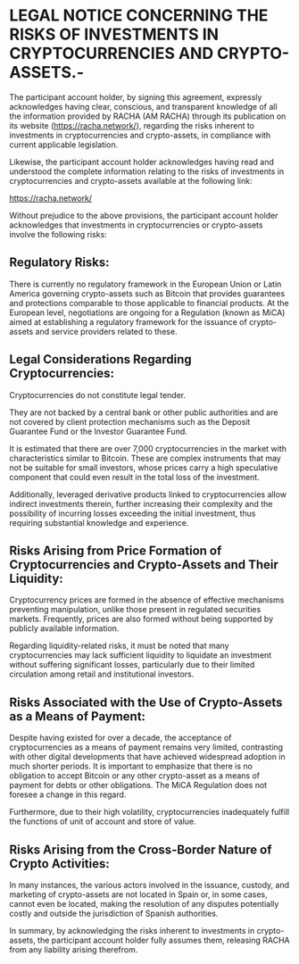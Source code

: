 # LEGAL NOTICE CONCERNING THE RISKS OF INVESTMENTS IN CRYPTOCURRENCIES AND CRYPTO-ASSETS.-  

The participant account holder, by signing this agreement, expressly acknowledges having clear, conscious, and transparent knowledge of all the information provided by RACHA (AM RACHA) through its publication on its website (https://racha.network/), regarding the risks inherent to investments in cryptocurrencies and crypto-assets, in compliance with current applicable legislation.  

Likewise, the participant account holder acknowledges having read and understood the complete information relating to the risks of investments in cryptocurrencies and crypto-assets available at the following link:  

https://racha.network/  

Without prejudice to the above provisions, the participant account holder acknowledges that investments in cryptocurrencies or crypto-assets involve the following risks:  

## Regulatory Risks:  

There is currently no regulatory framework in the European Union or Latin America governing crypto-assets such as Bitcoin that provides guarantees and protections comparable to those applicable to financial products. At the European level, negotiations are ongoing for a Regulation (known as MiCA) aimed at establishing a regulatory framework for the issuance of crypto-assets and service providers related to these.  

## Legal Considerations Regarding Cryptocurrencies:  

Cryptocurrencies do not constitute legal tender.  

They are not backed by a central bank or other public authorities and are not covered by client protection mechanisms such as the Deposit Guarantee Fund or the Investor Guarantee Fund.  

It is estimated that there are over 7,000 cryptocurrencies in the market with characteristics similar to Bitcoin. These are complex instruments that may not be suitable for small investors, whose prices carry a high speculative component that could even result in the total loss of the investment.  

Additionally, leveraged derivative products linked to cryptocurrencies allow indirect investments therein, further increasing their complexity and the possibility of incurring losses exceeding the initial investment, thus requiring substantial knowledge and experience.  

## Risks Arising from Price Formation of Cryptocurrencies and Crypto-Assets and Their Liquidity:  

Cryptocurrency prices are formed in the absence of effective mechanisms preventing manipulation, unlike those present in regulated securities markets. Frequently, prices are also formed without being supported by publicly available information.  

Regarding liquidity-related risks, it must be noted that many cryptocurrencies may lack sufficient liquidity to liquidate an investment without suffering significant losses, particularly due to their limited circulation among retail and institutional investors.  

## Risks Associated with the Use of Crypto-Assets as a Means of Payment:  

Despite having existed for over a decade, the acceptance of cryptocurrencies as a means of payment remains very limited, contrasting with other digital developments that have achieved widespread adoption in much shorter periods. It is important to emphasize that there is no obligation to accept Bitcoin or any other crypto-asset as a means of payment for debts or other obligations. The MiCA Regulation does not foresee a change in this regard.  

Furthermore, due to their high volatility, cryptocurrencies inadequately fulfill the functions of unit of account and store of value.  

## Risks Arising from the Cross-Border Nature of Crypto Activities:  

In many instances, the various actors involved in the issuance, custody, and marketing of crypto-assets are not located in Spain or, in some cases, cannot even be located, making the resolution of any disputes potentially costly and outside the jurisdiction of Spanish authorities.  

In summary, by acknowledging the risks inherent to investments in crypto-assets, the participant account holder fully assumes them, releasing RACHA from any liability arising therefrom.  
